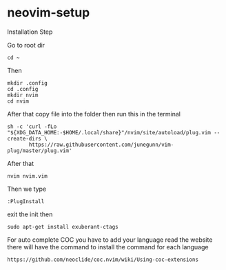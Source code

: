 # neovim-setup

Installation Step

Go to root dir

```
cd ~
```

Then
```
mkdir .config
cd .config
mkdir nvim
cd nvim
```
After that copy file into the folder then run this in the terminal
```
sh -c 'curl -fLo "${XDG_DATA_HOME:-$HOME/.local/share}"/nvim/site/autoload/plug.vim --create-dirs \
       https://raw.githubusercontent.com/junegunn/vim-plug/master/plug.vim'
```
After that 
```
nvim nvim.vim
```
Then we type
```
:PlugInstall
```
exit the init then
```
sudo apt-get install exuberant-ctags
```
For auto complete COC you have to add your language read the website there will have the command to install the command for each language
```
https://github.com/neoclide/coc.nvim/wiki/Using-coc-extensions
```
